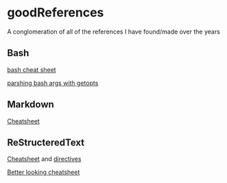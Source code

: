 # goodReferences
A conglomeration of all of the references I have found/made over the years

## Bash
[bash cheat sheet](https://devhints.io/bash)

[parshing bash args with getopts](https://sookocheff.com/post/bash/parsing-bash-script-arguments-with-shopts/)

## Markdown

[Cheatsheet](https://github.com/adam-p/markdown-here/wiki/Markdown-Cheatsheet)


## ReStructeredText

[Cheatsheet](https://docutils.sourceforge.io/docs/user/rst/cheatsheet.html) and
[directives](https://docutils.sourceforge.io/docs/ref/rst/directives.html)

[Better looking cheatsheet](https://github.com/ralsina/rst-cheatsheet/blob/master/rst-cheatsheet.rst)
